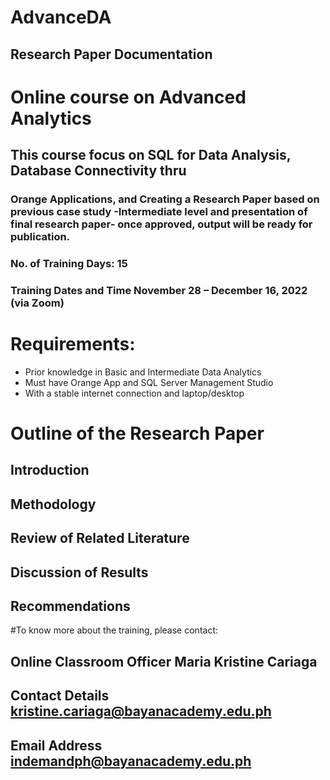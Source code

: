 # AdvanceDA
## Research Paper Documentation
# Online course on Advanced Analytics
## This course focus on SQL for Data Analysis, Database Connectivity thru
### Orange Applications, and Creating a Research Paper based on previous case study -Intermediate level and presentation of final research paper- once approved, output will be ready for publication.
### No. of Training Days: 15
### Training Dates and Time November 28 – December 16, 2022 (via Zoom)

# Requirements:
- Prior knowledge in Basic and Intermediate Data Analytics
- Must have Orange App and SQL Server Management Studio
- With a stable internet connection and laptop/desktop

# Outline of the Research Paper
## Introduction
## Methodology
## Review of Related Literature
## Discussion of Results
## Recommendations


#To know more about the training, please contact:
## Online Classroom Officer Maria Kristine Cariaga
## Contact Details kristine.cariaga@bayanacademy.edu.ph
## Email Address indemandph@bayanacademy.edu.ph
